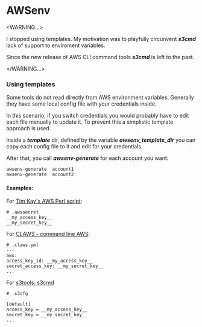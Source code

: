 AWSenv
======


<WARNING...>


I stopped using templates. My motivation was to playfully circunvent *__s3cmd__*
lack of support to enviroment variables.

Since the new release of AWS CLI command tools *__s3cmd__* is left to the past.


</WARNING...>




### Using templates

Some tools do not read directly from AWS environment variables. Generally they
have some local config file with your credentials inside.

In this scenario, if you switch credentials you would probably have to edit each
file manually to update it. To prevent this a simplistic template approach is
used.

Inside a *__template__* dir, defined by the variable *__awsenv_template_dir__*
you can copy each config file to it and edit for your credentials.

After that, you call *__awsenv-generate__* for each account you want:


    awsenv-generate  account1
    awsenv-generate  account2


#### Examples:

For [Tim Kay's AWS Perl script](http://timkay.com/aws/):

    # .awssecret
    __my_access_key__
    __my_secret_key__



For [CLAWS - command line AWS](https://github.com/wbailey/claws):

    # .claws.yml
    ---
    aws:
    access_key_id: __my_access_key__
    secret_access_key: __my_secret_key__
    ...



For [s3tools: s3cmd](http://s3tools.org/s3cmd)

    # .s3cfg

    [default]
    access_key = __my_access_key__
    secret_key = __my_secret_key__
    ...


